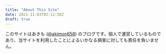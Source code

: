 ```yaml
---
title: "About This Site"
date: 2021-11-03T02:12:56Z
draft: true
---
```


このサイトはあきも ([@akimon658](https://twitter.com/Akimon658)) のブログです。個人で運営しているものであり、当サイトを利用したことによるいかなる損害に対しても責任を負いません。
